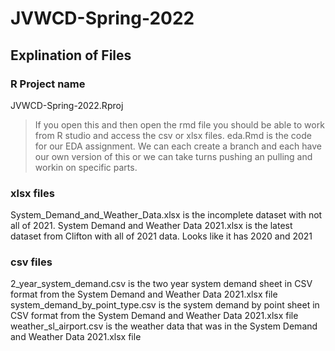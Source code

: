 # JVWCD-Spring-2022

## Explination of Files

### R Project name

JVWCD-Spring-2022.Rproj
> If you open this and then open the rmd file you should be able to work from R studio and access the csv or xlsx files.
eda.Rmd is the code for our EDA assignment. We can each create a branch and each have our own version of this or we can take turns pushing an pulling and workin on specific parts.

### xlsx files
System_Demand_and_Weather_Data.xlsx is the incomplete dataset with not all of 2021.
System Demand and Weather Data 2021.xlsx is the latest dataset from Clifton with all of 2021 data. Looks like it has 2020 and 2021

### csv files
2_year_system_demand.csv is the two year system demand sheet in CSV format from the System Demand and Weather Data 2021.xlsx file
system_demand_by_point_type.csv is the system demand by point sheet in CSV format from the System Demand and Weather Data 2021.xlsx file
weather_sl_airport.csv is the weather data that was in the System Demand and Weather Data 2021.xlsx file

